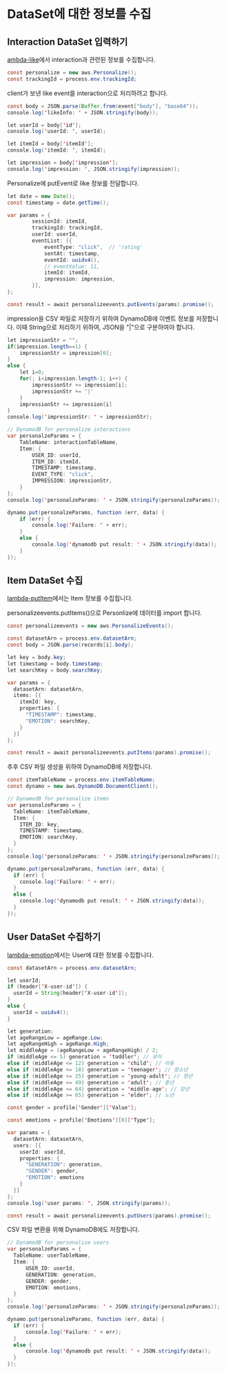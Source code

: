 # DataSet에 대한 정보를 수집

## Interaction DataSet 입력하기

[ambda-like](https://github.com/kyopark2014/emotion-garden/blob/main/lambda-like/index.js)에서 interaction과 관련된 정보를 수집합니다.

```java
const personalize = new aws.Personalize();
const trackingId = process.env.trackingId;
```

client가 보낸 like event를 interaction으로 처리하려고 합니다.

```java
const body = JSON.parse(Buffer.from(event["body"], "base64"));
console.log('likeInfo: ' + JSON.stringify(body));

let userId = body['id'];
console.log('userId: ', userId);

let itemId = body['itemId'];
console.log('itemId: ', itemId);

let impression = body['impression'];
console.log('impression: ', JSON.stringify(impression));
```    

Personalize에 putEvent로 like 정보를 전달합니다.

```java
let date = new Date();
const timestamp = date.getTime();

var params = {            
        sessionId: itemId,
        trackingId: trackingId,
        userId: userId,
        eventList: [{
            eventType: "click",  // 'rating'
            sentAt: timestamp,
            eventId: uuidv4(),
            // eventValue: 11,                
            itemId: itemId,
            impression: impression,
        }],
};

const result = await personalizeevents.putEvents(params).promise();
```    
    

impression을 CSV 파일로 저장하기 위하여 DynamoDB에 이벤트 정보를 저장합니다. 이때 String으로 처리하기 위하여, JSON을 "|"으로 구분하여야 합니다. 

```java
let impressionStr = "";
if(impression.length==1) {
    impressionStr = impression[0];
}
else {
    let i=0;
    for(; i<impression.length-1; i++) {                
        impressionStr += impression[i];    
        impressionStr += '|'
    }
    impressionStr += impression[i]
}
console.log('impressionStr: ' + impressionStr);

// DynamodB for personalize interactions
var personalzeParams = {
    TableName: interactionTableName,
    Item: {
        USER_ID: userId,
        ITEM_ID: itemId,
        TIMESTAMP: timestamp,
        EVENT_TYPE: "click",
        IMPRESSION: impressionStr,
    }
};
console.log('personalzeParams: ' + JSON.stringify(personalzeParams));

dynamo.put(personalzeParams, function (err, data) {
    if (err) {
        console.log('Failure: ' + err);
    }
    else {
        console.log('dynamodb put result: ' + JSON.stringify(data));
    }
});
```

## Item DataSet 수집

[lambda-putItem](https://github.com/kyopark2014/emotion-garden/blob/main/lambda-putItem/index.js)에서는 Item 정보를 수집힙니다.

personalizeevents.putItems()으로 Personlize에 데이터를 import 합니다.

```java
const personalizeevents = new aws.PersonalizeEvents();

const datasetArn = process.env.datasetArn;
const body = JSON.parse(records[i].body);

let key = body.key;
let timestamp = body.timestamp;
let searchKey = body.searchKey;

var params = {
  datasetArn: datasetArn,
  items: [{
    itemId: key,
    properties: {
      "TIMESTAMP": timestamp,
      "EMOTION": searchKey,
    }
  }]
};

const result = await personalizeevents.putItems(params).promise();
```            

추후 CSV 파일 생성을 위하여 DynamoDB에 저장합니다.

```java
const itemTableName = process.env.itemTableName;
const dynamo = new aws.DynamoDB.DocumentClient();

// DynamodB for personalize items
var personalzeParams = {
  TableName: itemTableName,
  Item: {
    ITEM_ID: key,
    TIMESTAMP: timestamp,
    EMOTION: searchKey,
  }
};
console.log('personalzeParams: ' + JSON.stringify(personalzeParams));

dynamo.put(personalzeParams, function (err, data) {
  if (err) {
    console.log('Failure: ' + err);
  }
  else {
    console.log('dynamodb put result: ' + JSON.stringify(data));
  }
});
```        

 ## User DataSet 수집하기 

[lambda-emotion](https://github.com/kyopark2014/emotion-garden/blob/main/lambda-emotion/index.js)에서는 User에 대한 정보를 수집합니다.

```java
const datasetArn = process.env.datasetArn;

let userId;
if (header['X-user-id']) {
  userId = String(header['X-user-id']);
}
else {
  userId = uuidv4();
}

let generation;
let ageRangeLow = ageRange.Low;
let ageRangeHigh = ageRange.High;
let middleAge = (ageRangeLow + ageRangeHigh) / 2;
if (middleAge <= 5) generation = 'toddler'; // 유아
else if (middleAge <= 12) generation = 'child'; // 아동
else if (middleAge <= 18) generation = 'teenager'; // 청소년
else if (middleAge <= 25) generation = 'young-adult'; // 청년
else if (middleAge <= 49) generation = 'adult'; // 중년
else if (middleAge <= 64) generation = 'middle-age'; // 장년
else if (middleAge >= 65) generation = 'elder'; // 노년

const gender = profile['Gender']['Value'];

const emotions = profile['Emotions'][0]['Type'];

var params = {
  datasetArn: datasetArn,
  users: [{
    userId: userId,
    properties: {
      "GENERATION": generation,
      "GENDER": gender,
      "EMOTION": emotions
    }
  }]
};
console.log('user params: ', JSON.stringify(params));

const result = await personalizeevents.putUsers(params).promise();
```

CSV 파일 변환을 위해 DynamoDB에도 저장합니다.

```java
// DynamodB for personalize users
var personalzeParams = {
  TableName: userTableName,
  Item: {
      USER_ID: userId,
      GENERATION: generation,
      GENDER: gender,
      EMOTION: emotions,
  }
};
console.log('personalzeParams: ' + JSON.stringify(personalzeParams));

dynamo.put(personalzeParams, function (err, data) {
  if (err) {
      console.log('Failure: ' + err);
  }
  else {
      console.log('dynamodb put result: ' + JSON.stringify(data));
  }
});
```
